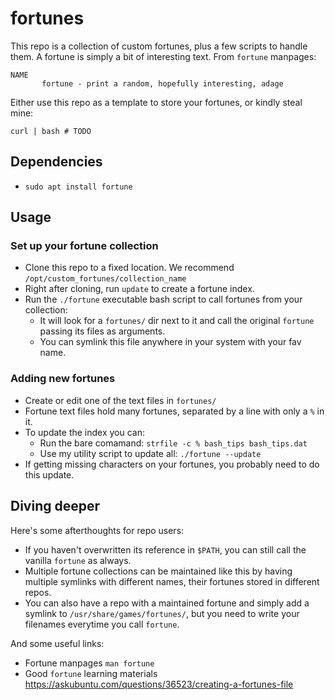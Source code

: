 # fortunes

This repo is a collection of custom fortunes, plus a few scripts to handle them. A fortune is simply a bit of interesting text. From `fortune` manpages:
```
NAME
       fortune - print a random, hopefully interesting, adage
```

Either use this repo as a template to store your fortunes, or kindly steal mine:
```
curl | bash # TODO
```

## Dependencies

- `sudo apt install fortune`


## Usage


### Set up your fortune collection

- Clone this repo to a fixed location. We recommend `/opt/custom_fortunes/collection_name`
- Right after cloning, run `update` to create a fortune index.
- Run the `./fortune` executable bash script to call fortunes from your collection:
    - It will look for a `fortunes/` dir next to it and call the original `fortune` passing its files as arguments.
    - You can symlink this file anywhere in your system with your fav name.


### Adding new fortunes

- Create or edit one of the text files in `fortunes/`
- Fortune text files hold many fortunes, separated by a line with only a `%` in it.
- To update the index you can:
    - Run the bare comamand: `strfile -c % bash_tips bash_tips.dat`
    - Use my utility script to update all: `./fortune --update`
- If getting missing characters on your fortunes, you probably need to do this update.



## Diving deeper

Here's some afterthoughts for repo users:

- If you haven't overwritten its reference in `$PATH`, you can still call the vanilla `fortune` as always. 
- Multiple fortune collections can be maintained like this by having multiple symlinks with different names, their fortunes stored in different repos.
- You can also have a repo with a maintained fortune and simply add a symlink to `/usr/share/games/fortunes/`, but you need to write your filenames everytime you call `fortune`.

And some useful links:

- Fortune manpages `man fortune`
- Good `fortune` learning materials https://askubuntu.com/questions/36523/creating-a-fortunes-file

